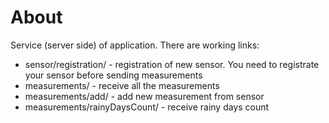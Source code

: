 # About
Service (server side) of application. There are working links:
+ sensor/registration/ - registration of new sensor. You need to registrate your sensor before sending measurements
+ measurements/ - receive all the measurements
+ measurements/add/ - add new measurement from sensor
+ measurements/rainyDaysCount/ - receive rainy days count

